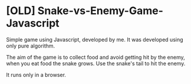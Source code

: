 # [OLD] Snake-vs-Enemy-Game-Javascript
Simple game using Javascript, developed by me. It was developed using only pure algorithm.

The aim of the game is to collect food and avoid getting hit by the enemy, when you eat food the snake grows. Use the snake's tail to hit the enemy.

It runs only in a browser.
